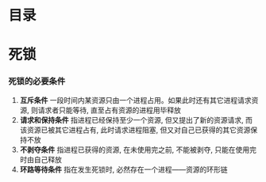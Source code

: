 # 目录



<!-- = = = = = = = = = = = = = = = = = = = = = = = = = = = = = = = = = = = = = = = = = = = = = = = = = = = = = = = = = = = = -->
<!-- = = = = = = = = = = = = = = = = = = = = = = = = = = = = = = = = = = = = = = = = = = = = = = = = = = = = = = = = = = = = -->



# 死锁

### 死锁的必要条件  
1. **互斥条件** 一段时间内某资源只由一个进程占用。如果此时还有其它进程请求资源, 则请求者只能等待, 直至占有资源的进程用毕释放
2. **请求和保持条件** 指进程已经保持至少一个资源, 但又提出了新的资源请求, 而该资源已被其它进程占有, 此时请求进程阻塞, 但又对自己已获得的其它资源保持不放
3. **不剥夺条件** 指进程已获得的资源, 在未使用完之前, 不能被剥夺, 只能在使用完时由自己释放
4. **环路等待条件** 指在发生死锁时, 必然存在一个进程——资源的环形链

